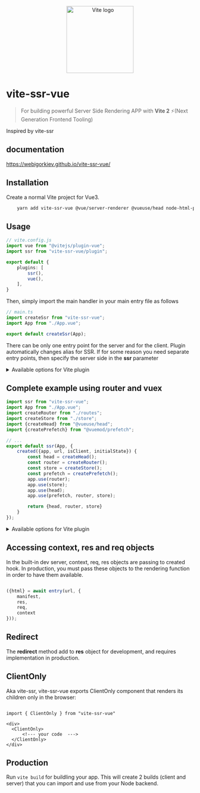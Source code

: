 <p align="center">
  <a href="https://vitejs.dev" target="_blank" rel="noopener noreferrer">
    <img width="180" src="https://vitejs.dev/logo.svg" alt="Vite logo">
  </a>
</p>

# vite-ssr-vue 
> For building powerful Server Side Rendering APP with **Vite 2** ⚡(Next Generation Frontend Tooling)

Inspired by vite-ssr

## documentation

https://webigorkiev.github.io/vite-ssr-vue/

## Installation

Create a normal Vite project for Vue3.

```bash
    yarn add vite-ssr-vue @vue/server-renderer @vueuse/head node-html-parser @rollup/plugin-replace 
```

## Usage

```typescript
// vite.config.js
import vue from "@vitejs/plugin-vue";
import ssr from "vite-ssr-vue/plugin";

export default {
    plugins: [
        ssr(),
        vue(),
    ],
}
```
Then, simply import the main handler in your main entry file as follows

```typescript
// main.ts
import createSsr from "vite-ssr-vue";
import App from "./App.vue";

export default createSsr(App);
```

There can be only one entry point for the server and for the client. Plugin automatically changes alias for SSR. If for some reason you need separate entry points, then specify the server side in the **ssr** parameter

<details><summary>Available options for Vite plugin</summary>
<p>

- `name`: plugin name (default: vite-ssr-vue)
- `ssr`: server entry point

</p>
</details>

## Complete example using router and vuex

```typescript
import ssr from "vite-ssr-vue";
import App from "./App.vue";
import createRouter from "./routes";
import createStore from "./store";
import {createHead} from "@vueuse/head";
import {createPrefetch} from "@vuemod/prefetch";

// ...
export default ssr(App, {
    created({app, url, isClient, initialState}) {
        const head = createHead();
        const router = createRouter();
        const store = createStore();
        const prefetch = createPrefetch();
        app.use(router);
        app.use(store);
        app.use(head);
        app.use(prefetch, router, store);

        return {head, router, store}
    }
});


```

<details><summary>Available options for Vite plugin</summary>
<p>

- `created`: ({app, url, isClient, initialState}) - Hook that is called before each request, can be async. May return {router, store, head}
- `serializer`: Custom function for serialization initial state
- `shouldPreload`: shouldPreload aka [shouldPreload](https://ssr.vuejs.org/api/#shouldpreload)
- `shouldPrefetch`: shouldPrefetch aka [shouldPrefetch](https://ssr.vuejs.org/api/#shouldprefetch)
- `mount`: mount options for client side
- `rootProps`: root props

</p>
</details>

## Accessing context, res and req objects

In the built-in dev server, context, req, res objects are passing to created hook. 
In production, you must pass these objects to the rendering function in order to have them available.

```typescript

({html} = await entry(url, {
    manifest,
    res,
    req,
    context
}));
```

## Redirect

The **redirect** method add to **res** object for development, and requires implementation in production.

## ClientOnly

Aka vite-ssr, vite-ssr-vue exports ClientOnly component that renders its children only in the browser:

```vue

import { ClientOnly } from "vite-ssr-vue"

<div>
  <ClientOnly>
      <!--- your code  --->
  </ClientOnly>
</div>

```

## Production

Run `vite build` for buildling your app. This will create 2 builds (client and server) that you can import and use from your Node backend.

